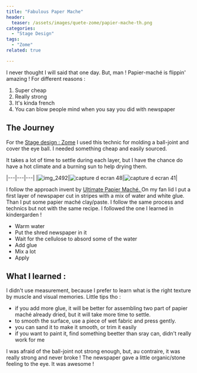 ```yaml
---
title: "Fabulous Paper Mache"
header:
  teaser: /assets/images/quete-zome/papier-mache-th.png
categories:
  - "Stage Design"
tags:
  - "Zome"
related: true

--- 
```


I never thought I will said that one day. But, man ! Papier-maché is flippin' amazing ! For different reasons :

1. Super cheap
2. Really strong
3. It's kinda french
4. You can blow people mind when you say you did with newspaper

## The Journey

For the [Stage design : Zome](https://zuperninja.github.io/blog/portfolio/quete-zome/) I used this technic for molding a ball-joint and cover the eye ball. I needed something cheap and easily sourced.

It takes a lot of time to settle during each layer, but I have the chance do have a hot climate and a burning sun to help drying them.

|---|---|---|
|![img_2492](https://user-images.githubusercontent.com/25099826/36713321-9bc35266-1bbf-11e8-9abb-98271453047c.JPG)|![capture d ecran 48](https://user-images.githubusercontent.com/25099826/36713344-af4a759e-1bbf-11e8-8d1f-47ebb9046e74.png)|![capture d ecran 41](https://user-images.githubusercontent.com/25099826/36713352-b59d720c-1bbf-11e8-8393-23de541c6c50.png)|

I follow the approach invent by [Ultimate Papier Maché. ](https://www.ultimatepapermache.com/paper-mache-clay)
On my fan lid I put a first layer of newspaper cut in stripes with a mix of water and white glue.
Than I put some papier maché clay/paste. I follow the same process and technics but not with the same recipe. I followed the one I learned in kindergarden !

- Warm water
- Put the shred newspaper in it
- Wait for the cellulose to absord some of the water
- Add glue
- Mix a lot
- Apply


## What I learned : 

I didn't use measurement, because I prefer to learn what is the right texture by muscle and visual memories. 
Little tips tho :
- if you add more glue, it will be better for assembling two part of papier maché already dried, but it will take more time to settle.
- to smooth the surface, use a piece of wet fabric and press gently.
- you can sand it to make it smooth, or trim it easily
- if you want to paint it, find something beetter than sray can, didn't really work for me

I was afraid of the ball-joint not strong enough, but, au contraire, it was really strong and never broke ! The newspaper gave a little organic/stone feeling to the eye. It was awesome !
